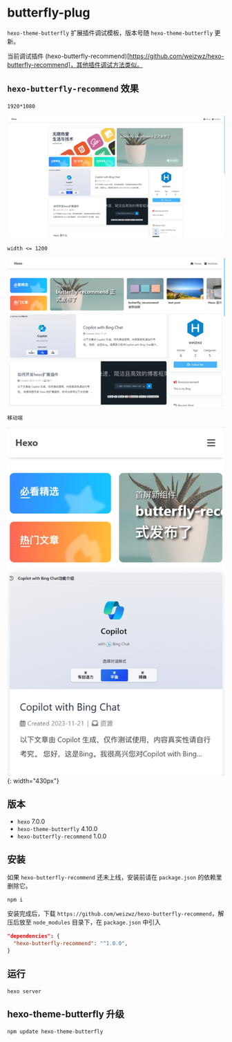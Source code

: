 # butterfly-plug
`hexo-theme-butterfly` 扩展插件调试模板，版本号随 `hexo-theme-butterfly` 更新。 

当前调试插件 (hexo-butterfly-recommend)[https://github.com/weizwz/hexo-butterfly-recommend]，其他插件调试方法类似。

## `hexo-butterfly-recommend` 效果
`1920*1080` 

![banner](/source/img/demo1.png "banner") 

`width <= 1200` 

![banner](/source/img/demo2.png "banner") 

`移动端` 

![banner](/source/img/demo3.png "banner"){: width="430px"} 

## 版本
+ `hexo` 7.0.0 
+ `hexo-theme-butterfly` 4.10.0 
+ `hexo-butterfly-recommend` 1.0.0 

## 安装
如果 `hexo-butterfly-recommend` 还未上线，安装前请在 `package.json` 的依赖里删除它。

```shell
npm i
```

安装完成后，下载 `https://github.com/weizwz/hexo-butterfly-recommend`，解压后放至 `node_modules` 目录下，在 `package.json` 中引入

```json
"dependencies": {
  "hexo-butterfly-recommend": "^1.0.0",
}
```

## 运行

```shell
hexo server
```

## hexo-theme-butterfly 升级
```shell
npm update hexo-theme-butterfly
```